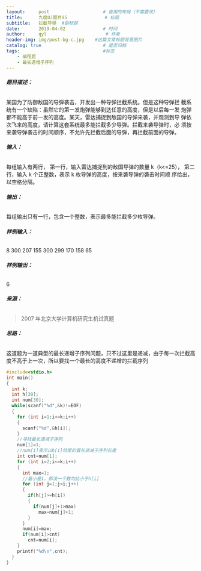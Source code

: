 ```yaml
---
layout:     post                    # 使用的布局（不需要改）
title:      九度OJ题目95              # 标题 
subtitle:   拦截导弹  #副标题
date:       2019-04-02              # 时间
author:     qyl                      # 作者
header-img: img/post-bg-c.jpg    #这篇文章标题背景图片
catalog: true                       # 是否归档
tags:                               #标签
    - 编程题
    - 最长递增子序列
---
```


###### **题目描述：**
某国为了防御敌国的导弹袭击，开发出一种导弹拦截系统。但是这种导弹拦
截系统有一个缺陷：虽然它的第一发炮弹能够到达任意的高度，但是以后每一发
炮弹都不能高于前一发的高度。某天，雷达捕捉到敌国的导弹来袭，并观测到导
弹依次飞来的高度，请计算这套系统最多能拦截多少导弹。拦截来袭导弹时，必
须按来袭导弹袭击的时间顺序，不允许先拦截后面的导弹，再拦截前面的导弹。
###### **输入：**
每组输入有两行，
第一行，输入雷达捕捉到的敌国导弹的数量 k（k<=25），
第二行，输入 k 个正整数，表示 k 枚导弹的高度，按来袭导弹的袭击时间顺
序给出，以空格分隔。
###### **输出：**
每组输出只有一行，包含一个整数，表示最多能拦截多少枚导弹。
###### **样例输入：**
8
300 207 155 300 299 170 158 65
###### **样例输出：**
6
###### **来源：**

> 2007 年北京大学计算机研究生机试真题

###### **思路：**
这道题为一道典型的最长递增子序列问题，只不过这里是递减，由于每一次拦截高度不高于上一次，所以要找一个最长的高度不递增的拦截序列

```cpp
#include<stdio.h>
int main() 
{
  int k;
  int h[30];
  int num[30];
  while(scanf("%d",&k)!=EOF) 
  {
    for (int i=1;i<=k;i++) 
    {
      scanf("%d",&h[i]);
    }
    //寻找最长递减子序列
    num[1]=1;
    //num[i]表示以h[i]结尾的最长递减子序列长度
    int cnt=num[1];
    for (int i=2;i<=k;i++) 
    {
      int max=1;
      //最小是1，即没一个数均比小于h[i] 
      for (int j=1;j<i;j++) 
      {
        if(h[j]>=h[i]) 
        {
          if(num[j]+1>max)
            max=num[j]+1;
        }
      }
      num[i]=max;
      if(num[i]>cnt)
        cnt=num[i];
    }
    printf("%d\n",cnt);
  }
}
```


